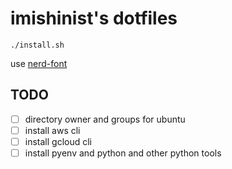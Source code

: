 # imishinist's dotfiles

```
./install.sh
```

use [nerd-font](https://www.nerdfonts.com/font-downloads)

## TODO

- [ ] directory owner and groups for ubuntu
- [ ] install aws cli
- [ ] install gcloud cli
- [ ] install pyenv and python and other python tools
